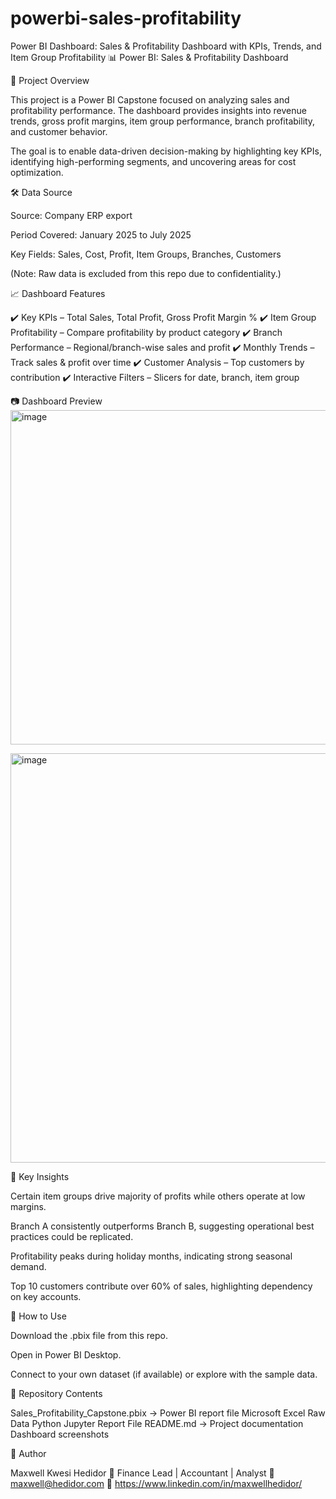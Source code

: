 # powerbi-sales-profitability
Power BI Dashboard: Sales &amp; Profitability Dashboard with KPIs, Trends, and Item Group Profitability
📊 Power BI: Sales & Profitability Dashboard

📌 Project Overview

This project is a Power BI Capstone focused on analyzing sales and profitability performance. The dashboard provides insights into revenue trends, gross profit margins, item group performance, branch profitability, and customer behavior.

The goal is to enable data-driven decision-making by highlighting key KPIs, identifying high-performing segments, and uncovering areas for cost optimization.



🛠 Data Source

Source: Company ERP export

Period Covered: January 2025 to July 2025

Key Fields: Sales, Cost, Profit, Item Groups, Branches, Customers

(Note: Raw data is excluded from this repo due to confidentiality.)



📈 Dashboard Features

✔️ Key KPIs – Total Sales, Total Profit, Gross Profit Margin %
✔️ Item Group Profitability – Compare profitability by product category
✔️ Branch Performance – Regional/branch-wise sales and profit
✔️ Monthly Trends – Track sales & profit over time
✔️ Customer Analysis – Top customers by contribution
✔️ Interactive Filters – Slicers for date, branch, item group


📷 Dashboard Preview
<img width="1162" height="535" alt="image" src="https://github.com/user-attachments/assets/85ccfc57-f408-4e34-abab-aad084acaa8f" />


<img width="1160" height="655" alt="image" src="https://github.com/user-attachments/assets/feb8a28e-675a-4196-a72b-e1a300f691c5" />



🔎 Key Insights

Certain item groups drive majority of profits while others operate at low margins.

Branch A consistently outperforms Branch B, suggesting operational best practices could be replicated.

Profitability peaks during holiday months, indicating strong seasonal demand.

Top 10 customers contribute over 60% of sales, highlighting dependency on key accounts.




🚀 How to Use

Download the .pbix file from this repo.

Open in Power BI Desktop.

Connect to your own dataset (if available) or explore with the sample data.



📂 Repository Contents

Sales_Profitability_Capstone.pbix → Power BI report file
Microsoft Excel Raw Data
Python Jupyter Report File
README.md → Project documentation
Dashboard screenshots

👤 Author

Maxwell Kwesi Hedidor
💼 Finance Lead | Accountant | Analyst
📧 maxwell@hedidor.com
🔗 https://www.linkedin.com/in/maxwellhedidor/
